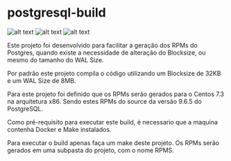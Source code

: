 # postgresql-build

![alt text](https://img.shields.io/badge/PostgreSQL-9.6.5-green.svg) ![alt text](https://img.shields.io/badge/Docker-17.05%20CE-green.svg) ![alt text](https://img.shields.io/badge/Make-4.1-green.svg)


Este projeto foi desenvolvido para facilitar a geração dos RPMs do Postgres, quando existe a necessidade de alteração do Blocksize, ou mesmo do tamanho do WAL Size.

Por padrão este projeto compila o código utilizando um Blocksize de 32KB e um WAL Size de 8MB.

Para este projeto foi definido que os RPMs serão gerados para o Centos 7.3 na arquitetura x86. Sendo estes RPMs do source da versão 9.6.5 do PostgreSQL.

Como pré-requisito para executar este build, é necessario que a maquina contenha Docker e Make instalados.

Para executar o build apenas faça um make deste projeto. Os RPMs serão gerados em uma subpasta do projeto, com o nome RPMS.
